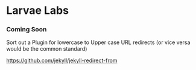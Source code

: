 
# Larvae Labs

### Coming Soon

Sort out a Plugin for lowercase to Upper case  URL redirects (or vice versa would be the common standard)

https://github.com/jekyll/jekyll-redirect-from